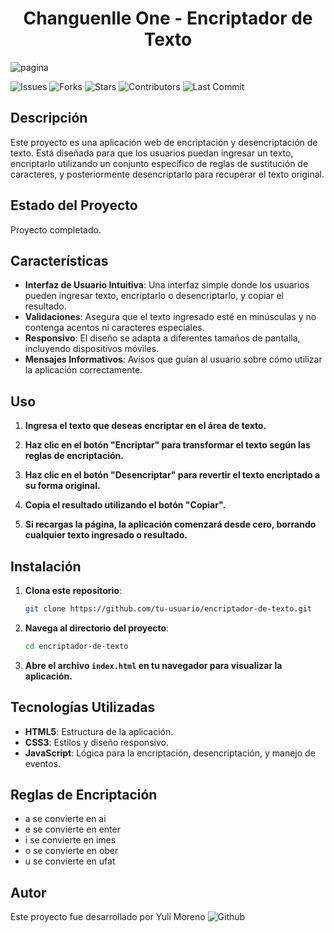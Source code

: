 <h1 align="center"> Changuenlle One - Encriptador de Texto </h1>

![pagina](https://github.com/user-attachments/assets/eb23f9da-d281-4d26-b5fa-ca9ac90a5285)

![Issues](https://img.shields.io/github/issues/YuliMoreno/ENCRIPTADOR-DE-TEXTO.)
![Forks](https://img.shields.io/github/forks/YuliMoreno/ENCRIPTADOR-DE-TEXTO.)
![Stars](https://img.shields.io/github/stars/YuliMoreno/ENCRIPTADOR-DE-TEXTO.)
![Contributors](https://img.shields.io/github/contributors/YuliMoreno/ENCRIPTADOR-DE-TEXTO.)
![Last Commit](https://img.shields.io/github/last-commit/YuliMoreno/ENCRIPTADOR-DE-TEXTO.)

## Descripción

Este proyecto es una aplicación web de encriptación y desencriptación de texto. Está diseñada para que los usuarios puedan ingresar un texto, 
encriptarlo utilizando un conjunto específico de reglas de sustitución de caracteres, y posteriormente desencriptarlo para recuperar el texto original.

## Estado del Proyecto

Proyecto completado.

## Características

- **Interfaz de Usuario Intuitiva**: Una interfaz simple donde los usuarios pueden ingresar texto, encriptarlo o desencriptarlo,
    y copiar el resultado.
- **Validaciones**: Asegura que el texto ingresado esté en minúsculas y no contenga acentos ni caracteres especiales.
- **Responsivo**: El diseño se adapta a diferentes tamaños de pantalla, incluyendo dispositivos móviles.
- **Mensajes Informativos**: Avisos que guían al usuario sobre cómo utilizar la aplicación correctamente.

## Uso

1. **Ingresa el texto que deseas encriptar en el área de texto.**
   
2. **Haz clic en el botón "Encriptar" para transformar el texto según las reglas de encriptación.**
   
3. **Haz clic en el botón "Desencriptar" para revertir el texto encriptado a su forma original.**
   
4. **Copia el resultado utilizando el botón "Copiar".**
   
5. **Si recargas la página, la aplicación comenzará desde cero, borrando cualquier texto ingresado o resultado.**
  
## Instalación

1. **Clona este repositorio**:
   ```bash
   git clone https://github.com/tu-usuario/encriptador-de-texto.git

2. **Navega al directorio del proyecto**:
   ```bash
   cd encriptador-de-texto

3. **Abre el archivo `index.html` en tu navegador para visualizar la aplicación.**

## Tecnologías Utilizadas

- **HTML5**: Estructura de la aplicación.
- **CSS3**: Estilos y diseño responsivo.
- **JavaScript**: Lógica para la encriptación, desencriptación, y manejo de eventos.

## Reglas de Encriptación

+ a se convierte en ai
+ e se convierte en enter
+ i se convierte en imes
+ o se convierte en ober
+ u se convierte en ufat

## Autor

Este proyecto fue desarrollado por Yuli Moreno
![Github](https://github.com/YuliMoreno)


